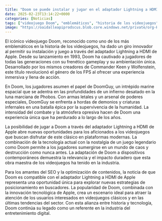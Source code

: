 ```yaml
---
title: "Doom se puede instalar y jugar en el adaptador Lightning a HDMI de Apple"
date: 2025-02-23T13:14:22+0000
categories: [Noticias]
tags: ["videojuego Doom", "emblemáticos", "historia de los videojuegos", "adaptador Lightning a HDMI de Apple", "frenético gameplay", "FPS", "experiencia inmersiva", "marine espacial", "demonios", "criaturas infernales", "combate", "tecnología actual", "juego legendario", "ca"]
image: "https://oaidalleapiprodscus.blob.core.windows.net/private/org-HKmKxpuNw3Y88lm4EBrIPq0n/user-ZwiCXOggLL8ZNNKE2g7rXFmV/img-9JUHM3ZVqvsvWPbVYfUVcC8h.png?st=2025-02-23T12%3A14%3A22Z&se=2025-02-23T14%3A14%3A22Z&sp=r&sv=2024-08-04&sr=b&rscd=inline&rsct=image/png&skoid=d505667d-d6c1-4a0a-bac7-5c84a87759f8&sktid=a48cca56-e6da-484e-a814-9c849652bcb3&skt=2025-02-22T19%3A59%3A28Z&ske=2025-02-23T19%3A59%3A28Z&sks=b&skv=2024-08-04&sig=ERy5IKTUJQKrgK/1ynKF1e67zyRyWjxCj0w05ann0cI%3D"
---
```


El icónico videojuego Doom, reconocido como uno de los más emblemáticos en la historia de los videojuegos, ha dado un giro innovador al permitir su instalación y juego a través del adaptador Lightning a HDMI de Apple. Desde su lanzamiento en 1993, Doom ha cautivado a jugadores de todas las generaciones con su frenético gameplay y su ambientación única. Desarrollado por los mismos creadores de Commander Keen y Wolfenstein, este título revolucionó el género de los FPS al ofrecer una experiencia inmersiva y llena de acción.

En Doom, los jugadores asumen el papel de DoomGuy, un intrépido marine espacial que se adentra en las profundidades de un infierno desatado en la luna marciana de Phobos. Con armas letales y un arsenal de poderes especiales, DoomGuy se enfrenta a hordas de demonios y criaturas infernales en una batalla épica por la supervivencia de la humanidad. La intensidad del combate y la atmósfera opresiva hacen de Doom una experiencia única que ha perdurado a lo largo de los años.

La posibilidad de jugar a Doom a través del adaptador Lightning a HDMI de Apple abre nuevas oportunidades para los aficionados a los videojuegos que buscan disfrutar de este clásico en plataformas modernas. La combinación de la tecnología actual con la nostalgia de un juego legendario como Doom permite a los jugadores sumergirse en un mundo de caos y destrucción como nunca antes. La adaptación de Doom a dispositivos contemporáneos demuestra la relevancia y el impacto duradero que esta obra maestra de los videojuegos ha tenido en la industria.

Para los amantes del SEO y la optimización de contenidos, la noticia de que Doom es compatible con el adaptador Lightning a HDMI de Apple representa una oportunidad única para explorar nuevas estrategias de posicionamiento en buscadores. La popularidad de Doom, combinada con la innovación tecnológica de Apple, crea un escenario ideal para atraer la atención de los usuarios interesados en videojuegos clásicos y en las últimas tendencias del sector. Con esta alianza entre historia y tecnología, Doom continúa su legado como un referente en la industria del entretenimiento digital.
    